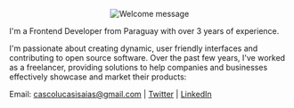 <p align="center">
		<img alt="Welcome message" 
         src="https://readme-typing-svg.herokuapp.com?font=Cascadia+Code+PL&weight=500&size=30&pause=1000&center=true&vCenter=true&random=false&width=435&lines=Hey!+I'm+Lucas+%F0%9F%91%8B%F0%9F%8F%BB"
    />
</p>

I'm a Frontend Developer from Paraguay with over 3 years of experience.

I'm passionate about creating dynamic, user friendly interfaces and contributing to open source software. Over the past few years, I've worked as a freelancer, providing solutions to help companies and businesses effectively showcase and market their products:

Email: cascolucasisaias@gmail.com | [Twitter](https://twitter.com/lucascodev) | [LinkedIn](https://www.linkedin.com/in/lucascodev/)
